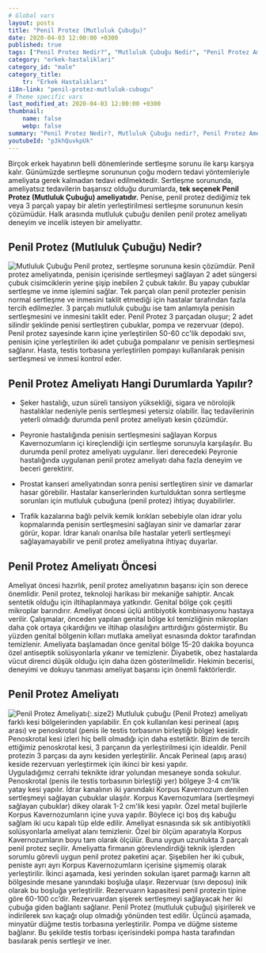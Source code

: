 ```yaml
---
# Global vars
layout: posts
title: "Penil Protez (Mutluluk Çubuğu)"
date: 2020-04-03 12:00:00 +0300
published: true
tags: ["Penil Protez Nedir?", "Mutluluk Çubuğu Nedir", "Penil Protez Ameliyatı ne zaman yapılır", "Penil Protez Ameliyatı Öncesi", "Penil Protez Ameliyatı","penil protez ameliyatı sonrası" , "mutluluk çubuğu ameliyatı" , "Sertleşme sorunu tedavi", "İktidarsızlık tedavi", " sertleşme sorunu çözüm" , "mutluluk çubuğu", "penil protez",  "penil protez" , "mutluluk çubuğu" , "mutluluk çubuğu ameliyat öncesi" , "penil protez nasıl takılır" , "penil protez ameliyatı nasıl yapılır" , "penil protez enfeksiyon" ]
category: "erkek-hastaliklari"
category_id: "male"
category_title:
    tr: "Erkek Hastalıkları"
i18n-link: "penil-protez-mutluluk-cubugu"
# Theme specific vars
last_modified_at: 2020-04-03 12:00:00 +0300
thumbnail:
    name: false
    webp: false
summary: "Penil Protez Nedir?, Mutluluk Çubuğu nedir?, Penil Protez Ameliyatı Hangi Durumlarda Yapılır?, Penil Protez Ameliyatı Öncesi, Penil Protez Ameliyatı, Sertleşme sorunu, Mutluluk çubuğu, Sertleşme sorunu tedavisi"
youtubeId: "p3khQuvkpUk"
---
```



Birçok erkek hayatının belli dönemlerinde sertleşme sorunu ile karşı karşıya kalır. Günümüzde sertleşme sorununun çoğu modern tedavi yöntemleriyle ameliyata gerek kalmadan tedavi edilmektedir. Sertleşme sorununda, ameliyatsız tedavilerin başarısız olduğu durumlarda, **tek seçenek Penil Protez (Mutluluk Çubuğu) ameliyatıdır.** Penise, penil protez dediğimiz tek veya 3 parçalı yapay bir aletin yerleştirilmesi sertleşme sorununun kesin çözümüdür. Halk arasında mutluluk çubuğu denilen penil protez ameliyatı deneyim ve incelik isteyen bir ameliyattır.

## Penil Protez (Mutluluk Çubuğu) Nedir?

![Mutluluk Çubuğu](/assets/img/penilprotez.jpeg)
Penil protez, sertleşme sorununa kesin çözümdür. Penil protez ameliyatında, penisin içerisinde sertleşmeyi sağlayan 2 adet süngersi çubuk cisimciklerin yerine şişip inebilen 2 çubuk takılır. Bu yapay çubuklar sertleşme ve inme işlemini sağlar. Tek parçalı olan penil protezler penisin normal sertleşme ve inmesini taklit etmediği için hastalar tarafından fazla tercih edilmezler. 3 parçalı mutluluk çubuğu ise tam anlamıyla penisin sertleşmesini ve inmesini taklit eder. Penil Protez 3 parçadan oluşur; 2 adet silindir şeklinde penisi sertleştiren çubuklar, pompa ve rezervuar (depo). Penil protez sayesinde karın içine yerleştirilen 50-60 cc'lik depodaki sıvı, penisin içine yerleştirilen iki adet çubuğa pompalanır ve penisin sertleşmesi sağlanır. Hasta, testis torbasına yerleştirilen pompayı kullanılarak penisin sertleşmesi ve inmesi kontrol eder.

## Penil Protez Ameliyatı Hangi Durumlarda Yapılır?

* Şeker hastalığı, uzun süreli tansiyon yüksekliği, sigara ve nörolojik hastalıklar nedeniyle penis sertleşmesi yetersiz olabilir. İlaç tedavilerinin yeterli olmadığı durumda penil protez ameliyatı kesin çözümdür.

* Peyronie hastalığında penisin sertleşmesini sağlayan Korpus Kavernozumların içi kireçlendiği için sertleşme sorunuyla karşılaşılır. Bu durumda penil protez ameliyatı uygulanır. İleri derecedeki Peyronie hastalığında uygulanan penil protez ameliyatı daha fazla deneyim ve beceri gerektirir.

* Prostat kanseri ameliyatından sonra penisi sertleştiren sinir ve damarlar hasar görebilir. Hastalar kanserlerinden kurtulduktan sonra sertleşme sorunları için mutluluk çubuğuna (penil protez) ihtiyaç duyabilirler.

* Trafik kazalarına bağlı pelvik kemik kırıkları sebebiyle olan idrar yolu kopmalarında penisin sertleşmesini sağlayan sinir ve damarlar zarar görür, kopar. İdrar kanalı onarılsa bile hastalar yeterli sertleşmeyi sağlayamayabilir ve penil protez ameliyatına ihtiyaç duyarlar.

## Penil Protez Ameliyatı Öncesi

Ameliyat öncesi hazırlık, penil protez ameliyatının başarısı için son derece önemlidir. Penil protez, teknoloji harikası bir mekaniğe sahiptir. Ancak sentetik olduğu için iltihaplanmaya yatkındır. Genital bölge çok çeşitli mikroplar barındırır. Ameliyat öncesi üçlü antibiyotik kombinasyonu hastaya verilir. Çalışmalar, önceden yapılan genital bölge kıl temizliğinin mikropları daha çok ortaya çıkardığını ve iltihap olasılığını arttırdığını göstermiştir. Bu yüzden genital bölgenin kılları mutlaka ameliyat esnasında doktor tarafından temizlenir. Ameliyata başlamadan önce genital bölge 15-20 dakika boyunca özel antiseptik solüsyonlarla yıkanır ve temizlenir. Diyabetik, obez hastalarda vücut direnci düşük olduğu için daha özen gösterilmelidir. Hekimin becerisi, deneyimi ve dokuyu tanıması ameliyat başarısı için önemli faktörlerdir.

## Penil Protez Ameliyatı

![Penil Protez Ameliyatı](/assets/img/penilprotez.jpeg){:.size2}
Mutluluk çubuğu (Penil Protez) ameliyatı farklı kesi bölgelerinden yapılabilir. En çok kullanılan kesi perineal (apış arası) ve penoskrotal (penis ile testis torbasının birleştiği bölge) kesidir. Penoskrotal kesi izleri hiç belli olmadığı için daha estetiktir. Bizim de tercih ettiğimiz penoskrotal kesi, 3 parçanın da yerleştirilmesi için idealdir. Penil protezin 3 parçası da aynı kesiden yerleştirilir. Ancak Perineal (apış arası) keside rezervuarı yerleştirmek için ikinci bir kesi yapılır.  
Uyguladığımız cerrahi teknikte idrar yolundan mesaneye sonda sokulur. Penoskrotal (penis ile testis torbasının birleştiği yer) bölgeye 3-4 cm’lik yatay kesi yapılır. İdrar kanalının iki yanındaki Korpus Kavernozum denilen sertleşmeyi sağlayan çubuklar ulaşılır. Korpus Kavernozumlara (sertleşmeyi sağlayan çubuklar) dikey olarak 1-2 cm'lik kesi yapılır. Özel metal bujilerle Korpus Kavernozumların içine yuva yapılır. Böylece içi boş dış kabuğu sağlam iki ucu kapalı tüp elde edilir. Ameliyat esnasında sık sık antibiyotikli solüsyonlarla ameliyat alanı temizlenir. Özel bir ölçüm aparatıyla Korpus Kavernozumların boyu tam olarak ölçülür. Buna uygun uzunlukta 3 parçalı penil protez seçilir. Ameliyatta firmanın görevlendirdiği teknik işlerden sorumlu görevli uygun penil protez paketini açar. Şişebilen her iki çubuk, peniste ayrı ayrı Korpus Kavernozumların içerisine şişmemiş olarak yerleştirilir. İkinci aşamada, kesi yerinden sokulan işaret parmağı karnın alt bölgesinde mesane yanındaki boşluğa ulaşır. Rezervuar (sıvı deposu) inik olarak bu boşluğa yerleştirilir. Rezervuarın kapasitesi penil protezin tipine göre 60-100 cc’dir. Rezervuardan şişerek sertleşmeyi sağlayacak her iki çubuğa giden bağlantı sağlanır. Penil Protez (mutluluk çubuğu) şişirilerek ve indirilerek sıvı kaçağı olup olmadığı yönünden test edilir. Üçüncü aşamada, minyatür düğme testis torbasına yerleştirilir. Pompa ve düğme sisteme bağlanır. Bu şekilde testis torbası içerisindeki pompa hasta tarafından basılarak penis sertleşir ve iner.
